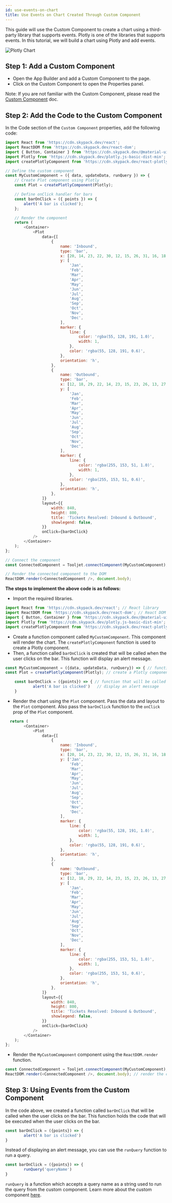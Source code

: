 ```yaml
---
id: use-events-on-chart
title: Use Events on Chart Created Through Custom Component
---
```

<div style={{paddingBottom:'24px'}}>

This guide will use the Custom Component to create a chart using a third-party library that supports events. Plotly is one of the libraries that supports events. In this tutorial, we will build a chart using Plotly and add events.

<div style={{textAlign: 'center'}}>
    <img style={{ marginBottom:'15px', border:'0'}} className="screenshot-full" src="/img/how-to/events-chart/plotly-chart-v2.png" alt="Plotly Chart" />
</div>

</div>

<div style={{paddingTop:'24px', paddingBottom:'24px'}}>

## Step 1: Add a Custom Component

- Open the App Builder and add a Custom Component to the page. 
- Click on the Custom Component to open the Properties panel.

Note: If you are not familiar with the Custom Component, please read the [Custom Component](/docs/widgets/custom-component/) doc.

</div>

<div style={{paddingTop:'24px', paddingBottom:'24px'}}>

## Step 2: Add the Code to the Custom Component

In the Code section of the `Custom Component` properties, add the following code:

```js
import React from 'https://cdn.skypack.dev/react';
import ReactDOM from 'https://cdn.skypack.dev/react-dom';
import { Button, Container } from 'https://cdn.skypack.dev/@material-ui/core';
import Plotly from 'https://cdn.skypack.dev/plotly.js-basic-dist-min';
import createPlotlyComponent from 'https://cdn.skypack.dev/react-plotly.js/factory';

// Define the custom component
const MyCustomComponent = ({ data, updateData, runQuery }) => {
    // Create Plot component using Plotly
    const Plot = createPlotlyComponent(Plotly);

    // Define onClick handler for bars
    const barOnClick = ({ points }) => {
        alert('A bar is clicked');
    };

    // Render the component
    return (
        <Container>
            <Plot
                data={[
                    {
                        name: 'Inbound',
                        type: 'bar',
                        x: [20, 14, 23, 22, 30, 12, 15, 26, 31, 16, 18, 29],
                        y: [
                            'Jan',
                            'Feb',
                            'Mar',
                            'Apr',
                            'May',
                            'Jun',
                            'Jul',
                            'Aug',
                            'Sep',
                            'Oct',
                            'Nov',
                            'Dec',
                        ],
                        marker: {
                            line: {
                                color: 'rgba(55, 128, 191, 1.0)',
                                width: 1,
                            },
                            color: 'rgba(55, 128, 191, 0.6)',
                        },
                        orientation: 'h',
                    },
                    {
                        name: 'Outbound',
                        type: 'bar',
                        x: [12, 18, 29, 22, 14, 23, 15, 23, 26, 13, 27, 12],
                        y: [
                            'Jan',
                            'Feb',
                            'Mar',
                            'Apr',
                            'May',
                            'Jun',
                            'Jul',
                            'Aug',
                            'Sep',
                            'Oct',
                            'Nov',
                            'Dec',
                        ],
                        marker: {
                            line: {
                                color: 'rgba(255, 153, 51, 1.0)',
                                width: 1,
                            },
                            color: 'rgba(255, 153, 51, 0.6)',
                        },
                        orientation: 'h',
                    },
                ]}
                layout={{
                    width: 840,
                    height: 800,
                    title: 'Tickets Resolved: Inbound & Outbound',
                    showlegend: false,
                }}
                onClick={barOnClick}
            />
        </Container>
    );
};

// Connect the component
const ConnectedComponent = Tooljet.connectComponent(MyCustomComponent);

// Render the connected component to the DOM
ReactDOM.render(<ConnectedComponent />, document.body);
```

**The steps to implement the above code is as follows:**

- Import the required libraries. 

```js
import React from 'https://cdn.skypack.dev/react'; // React library
import ReactDOM from 'https://cdn.skypack.dev/react-dom'; // React DOM library
import { Button, Container } from 'https://cdn.skypack.dev/@material-ui/core'; // Material UI library
import Plotly from 'https://cdn.skypack.dev/plotly.js-basic-dist-min'; // Plotly library
import createPlotlyComponent from 'https://cdn.skypack.dev/react-plotly.js/factory'; // Plotly React library
```


- Create a function component called `MyCustomComponent`. This component will render the chart. The `createPlotlyComponent` function is used to create a Plotly component. 
- Then, a function called `barOnClick` is created that will be called when the user clicks on the bar. This function will display an alert message. 

```js
const MyCustomComponent = ({data, updateData, runQuery}) => { // function component
const Plot = createPlotlyComponent(Plotly); // create a Plotly component

    const barOnClick = ({points}) => { // function that will be called when the user clicks on the bar
            alert('A bar is clicked')   // display an alert message
    }
```

- Render the chart using the `Plot` component. Pass the data and layout to the `Plot` component. Also pass the `barOnClick` function to the `onClick` prop of the `Plot` component. 

```js
  return (
        <Container>
            <Plot
                data={[
                    {
                        name: 'Inbound',
                        type: 'bar',
                        x: [20, 14, 23, 22, 30, 12, 15, 26, 31, 16, 18, 29],
                        y: ['Jan', 
                            'Feb',
                            'Mar',
                            'Apr',
                            'May',
                            'Jun',
                            'Jul',
                            'Aug',
                            'Sep',
                            'Oct',
                            'Nov',
                            'Dec',
                        ],
                        marker: {
                            line: {
                                color: 'rgba(55, 128, 191, 1.0)',
                                width: 1,
                            },
                            color: 'rgba(55, 128, 191, 0.6)',
                        },
                        orientation: 'h',
                    },
                    {
                        name: 'Outbound',
                        type: 'bar',
                        x: [12, 18, 29, 22, 14, 23, 15, 23, 26, 13, 27, 12],
                        y: [
                            'Jan',
                            'Feb',
                            'Mar',
                            'Apr',
                            'May',
                            'Jun',
                            'Jul',
                            'Aug',
                            'Sep',
                            'Oct',
                            'Nov',
                            'Dec',
                        ],
                        marker: {
                            line: {
                                color: 'rgba(255, 153, 51, 1.0)',
                                width: 1,
                            },
                            color: 'rgba(255, 153, 51, 0.6)',
                        },
                        orientation: 'h',
                    },
                ]}
                layout={{
                    width: 840,
                    height: 800,
                    title: 'Tickets Resolved: Inbound & Outbound',
                    showlegend: false,
                }}
                onClick={barOnClick}
            />
        </Container>
    );
};
```

- Render the `MyCustomComponent` component using the `ReactDOM.render` function.

```js
const ConnectedComponent = Tooljet.connectComponent(MyCustomComponent); // connect the component to the Tooljet store
ReactDOM.render(<ConnectedComponent />, document.body); // render the component
```

</div>

<div style={{paddingTop:'24px', paddingBottom:'24px'}}>

## Step 3: Using Events from the Custom Component

In the code above, we created a function called `barOnClick` that will be called when the user clicks on the bar. This function holds the code that will be executed when the user clicks on the bar. 

```js
const barOnClick = ({points}) => {
        alert('A bar is clicked')
}
```

Instead of displaying an alert message, you can use the `runQuery` function to run a query. 

```js
const barOnClick = ({points}) => {
        runQuery('queryName')
}
```

`runQuery` is a function which accepts a query name as a string used to run the query from the custom component. Learn more about the custom component [here](/docs/widgets/custom-component/).

</div>